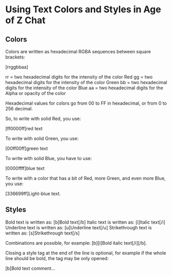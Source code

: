 # Using Text Colors and Styles in Age of Z Chat

## Colors

Colors are written as hexadecimal RGBA sequences between square brackets:

[rrggbbaa]

rr = two hexadecimal digits for the intensity of the color Red
gg = two hexadecimal digits for the intensity of the color Green
bb = two hexadecimal digits for the intensity of the color Blue
aa = two hexadecimal digits for the Alpha or opacity of the color

Hexadecimal values for colors go from 00 to FF in hexadecimal, or from 0 to 256 decimal.

So, to write with solid Red, you use:

[ff0000ff]red text

To write with solid Green, you use:

[00ff00ff]green text

To write with solid Blue, you have to use:

[0000ffff]blue text

To write with a color that has a bit of Red, more Green, and even more Blue, you use:

[336699ff]Light-blue text.

## Styles

Bold text is written as: [b]Bold text[/b]
Italic text is written as: [i]Italic text[/i]
Underline text is written as: [u]Underline text[/u]
Strikethrough text is written as: [s]Strikethrough text[/s]

Combinations are possible, for example: [b][i]Bold italic text[/i][/b].

Closing a style tag at the end of the line is optional, for example if the whole line should be bold, the tag may be only opened:

[b]Bold text comment...
